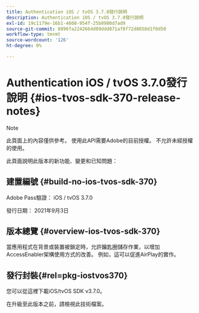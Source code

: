 ```yaml
---
title: Authentication iOS / tvOS 3.7.0發行說明
description: Authentication iOS / tvOS 3.7.0發行說明
exl-id: 19c1179e-16b1-4608-954f-25b0980d7ad9
source-git-commit: 8896fa2242664d09ddd871af8f72d8858d1f0d50
workflow-type: tm+mt
source-wordcount: '126'
ht-degree: 0%

---
```


# Authentication iOS / tvOS 3.7.0發行說明 {#ios-tvos-sdk-370-release-notes}

>[!NOTE]
>
>此頁面上的內容僅供參考。 使用此API需要Adobe的目前授權。 不允許未經授權的使用。

此頁面說明此版本的新功能、變更和已知問題：

## 建置編號 {#build-no-ios-tvos-sdk-370}

Adobe Pass驗證： iOS / tvOS 3.7.0

發行日期： 2021年9月3日



## 版本總覽 {#overview-ios-tvos-sdk-370}

當應用程式在背景或裝置被鎖定時，允許鑰匙圈儲存作業，以增加AccessEnabler架構使用方式的改善。 例如，這可以促進AirPlay的實作。

## 發行封裝{#rel=pkg-iostvos370}

您可以從這裡下載iOS/tvOS SDK v3.7.0。

在升級至此版本之前，請檢視此技術檔案。
